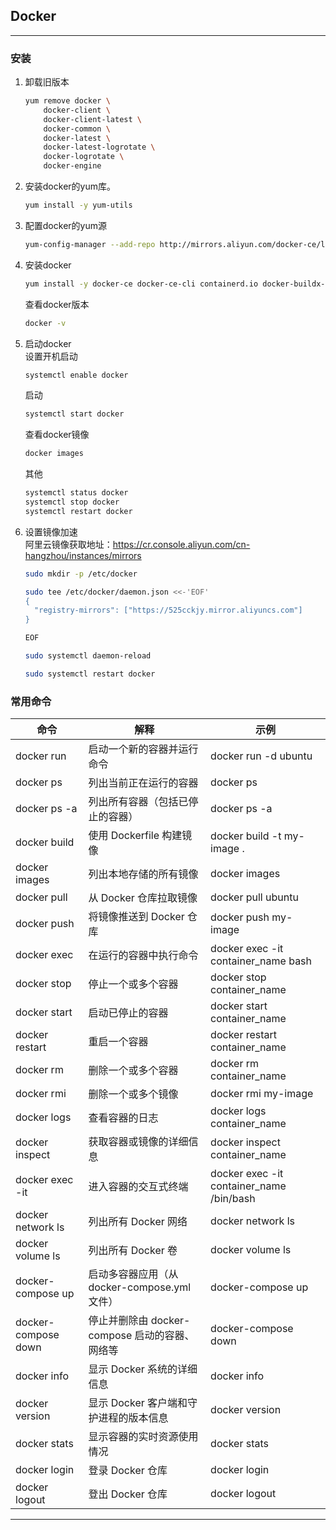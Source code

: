 ## Docker

---

### 安装
1. 卸载旧版本
   
   ```bash
   yum remove docker \
       docker-client \
       docker-client-latest \
       docker-common \
       docker-latest \
       docker-latest-logrotate \
       docker-logrotate \
       docker-engine
   ```

2. 安装docker的yum库。
   
   ```bash
   yum install -y yum-utils
   ```

3. 配置docker的yum源
   
   ```bash
   yum-config-manager --add-repo http://mirrors.aliyun.com/docker-ce/linux/centos/docker-ce.repo
   ```

4. 安装docker
   
   ```bash
   yum install -y docker-ce docker-ce-cli containerd.io docker-buildx-plugin docker-compose-plugin
   ```
   
   查看docker版本
   
   ```bash
   docker -v
   ```

5. 启动docker  
   设置开机启动
   
   ```bash
   systemctl enable docker
   ```
   
   启动
   
   ```bash
   systemctl start docker
   ```
   
   查看docker镜像
   
   ```bash
   docker images
   ```
   
   其他
   
   ```bash
   systemctl status docker
   systemctl stop docker
   systemctl restart docker
   ```

6. 设置镜像加速  
   阿里云镜像获取地址：<https://cr.console.aliyun.com/cn-hangzhou/instances/mirrors>
   
   ```bash
   sudo mkdir -p /etc/docker
   ```
   
    ```bash
    sudo tee /etc/docker/daemon.json <<-'EOF'
    {
      "registry-mirrors": ["https://525cckjy.mirror.aliyuncs.com"]
    }
    ```
   
    ```bash
    EOF
    ```
   
    ```bash
    sudo systemctl daemon-reload
    ```
   
    ```bash
    sudo systemctl restart docker
    ```

### 常用命令

| 命令                  | 解释                               | 示例                                       |
|---------------------|----------------------------------|------------------------------------------|
| docker run          | 启动一个新的容器并运行命令                    | docker run -d ubuntu                     |
| docker ps           | 列出当前正在运行的容器                      | docker ps                                |
| docker ps -a        | 列出所有容器（包括已停止的容器）                 | docker ps -a                             |
| docker build        | 使用 Dockerfile 构建镜像               | docker build -t my-image .               |
| docker images       | 列出本地存储的所有镜像                      | docker images                            |
| docker pull         | 从 Docker 仓库拉取镜像                  | docker pull ubuntu                       |
| docker push         | 将镜像推送到 Docker 仓库                 | docker push my-image                     |
| docker exec         | 在运行的容器中执行命令                      | docker exec -it container_name bash      |
| docker stop         | 停止一个或多个容器                        | docker stop container_name               |
| docker start        | 启动已停止的容器                         | docker start container_name              |
| docker restart      | 重启一个容器                           | docker restart container_name            |
| docker rm           | 删除一个或多个容器                        | docker rm container_name                 |
| docker rmi          | 删除一个或多个镜像                        | docker rmi my-image                      |
| docker logs         | 查看容器的日志                          | docker logs container_name               |
| docker inspect      | 获取容器或镜像的详细信息                     | docker inspect container_name            |
| docker exec -it     | 进入容器的交互式终端                       | docker exec -it container_name /bin/bash |
| docker network ls   | 列出所有 Docker 网络                   | docker network ls                        |
| docker volume ls    | 列出所有 Docker 卷                    | docker volume ls                         |
| docker-compose up   | 启动多容器应用（从 docker-compose.yml 文件） | docker-compose up                        |
| docker-compose down | 停止并删除由 docker-compose 启动的容器、网络等  | docker-compose down                      |
| docker info         | 显示 Docker 系统的详细信息                | docker info                              |
| docker version      | 显示 Docker 客户端和守护进程的版本信息          | docker version                           |
| docker stats        | 显示容器的实时资源使用情况                    | docker stats                             |
| docker login        | 登录 Docker 仓库                     | docker login                             |
| docker logout       | 登出 Docker 仓库                     | docker logout                            |

---
